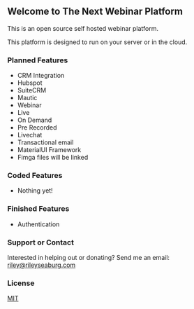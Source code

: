 ## Welcome to The Next Webinar Platform

This is an open source self hosted webinar platform. 

This platform is designed to run on your server or in the cloud. 


### Planned Features
- CRM Integration
 - Hubspot
 - SuiteCRM
 - Mautic
- Webinar
 - Live
 - On Demand
 - Pre Recorded
- Livechat
- Transactional email
- MaterialUI Framework
 - Fimga files will be linked

### Coded Features
- Nothing yet!

### Finished Features

- Authentication 

### Support or Contact

Interested in helping out or donating?
Send me an email: [riley@rileyseaburg.com](mailto:riley@rileyseaburg.com)

### License
[MIT](https://github.com/RileySeaburg/next-webinar/blob/main/LICENSE)
